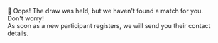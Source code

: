 😬 Oops\! The draw was held, but we haven't found a match for you\.  
Don't worry\!  
As soon as a new participant registers, we will send you their contact details\.  